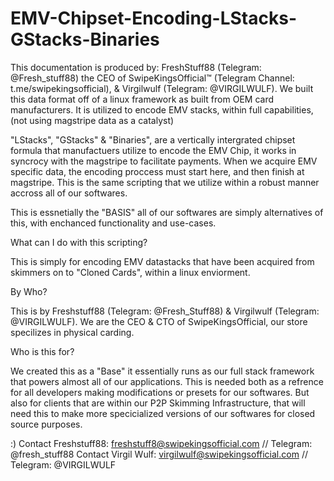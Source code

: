 # EMV-Chipset-Encoding-LStacks-GStacks-Binaries
This documentation is produced by: FreshStuff88 (Telegram: @Fresh_stuff88) the CEO of SwipeKingsOfficial™ (Telegram Channel: t.me/swipekingsofficial), &amp; Virgilwulf (Telegram: @VIRGILWULF).  We built this data format off of a linux framework as built from OEM card manufacturers.  It is utilized to encode EMV stacks, within full capabilities, (not using magstripe data as a catalyst)

"LStacks", "GStacks" & "Binaries", are a vertically intergrated chipset formula that manufactuers utilize to encode the EMV Chip, it works in syncrocy with the
magstripe to facilitate payments.  When we acquire EMV specific data, the encoding proccess must start here, and then finish at magstripe.  This is the same 
scripting that we utilize within a robust manner accross all of our softwares.  

This is essnetially the "BASIS" all of our softwares are simply alternatives of this, with enchanced functionality and use-cases. 

What can I do with this scripting? 

This is simply for encoding EMV datastacks that have been acquired from skimmers on to "Cloned Cards", within a linux enviorment. 

By Who? 

This is by Freshstuff88 (Telegram: @Fresh_Stuff88) & Virgilwulf (Telegram: @VIRGILWULF).  We are the CEO & CTO of SwipeKingsOfficial, our store specilizes
in physical carding. 

Who is this for? 

We created this as a "Base" it essentially runs as our full stack framework that powers almost all of our applications.  This is needed both as a refrence for
all developers making modifications or presets for our softwares.  But also for clients that are within our P2P Skimming Infrastructure, that will need this
to make more specicialized versions of our softwares for closed source purposes. 

:) 
Contact Freshstuff88: freshstuff8@swipekingsofficial.com // Telegram: @fresh_stuff88
Contact Virgil Wulf: virgilwulf@swipekingsofficial.com // Telegram: @VIRGILWULF
